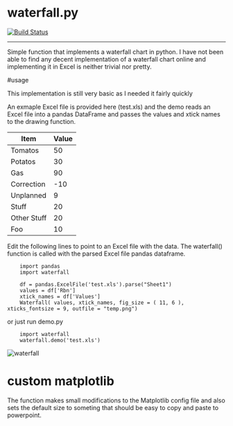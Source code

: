 # waterfall.py

[![Build Status](https://travis-ci.org/Tooblippe/waterfall.svg?branch=master)](https://travis-ci.org/Tooblippe/waterfall)

--------------

Simple function that implements a waterfall chart in python.
I have not  been able to find any decent implementation of a waterfall chart online and implementing it in Excel is neither trivial nor pretty.

#usage

This implementation is still very basic as I needed it fairly quickly

An exmaple Excel file is provided here (test.xls) and the demo reads an Excel file into a pandas DataFrame and passes the values and xtick names to the drawing function.

Item  | Value
-----  |  ------
Tomatos  | 50
Potatos | 30
Gas | 90
Correction | -10
Unplanned | 9
Stuff | 20
Other Stuff | 20
Foo | 10

Edit the following lines to point to an Excel file with the data. The waterfall() function is called with the parsed Excel file pandas dataframe.

```
    import pandas
    import waterfall

    df = pandas.ExcelFile('test.xls').parse("Sheet1")
    values = df['Rbn']
    xtick_names = df['Values']
    Waterfall( values, xtick_names, fig_size = ( 11, 6 ), xticks_fontsize = 9, outfile = "temp.png")
```
or just run demo.py

```
    import waterfall
    waterfall.demo('test.xls')
```


![waterfall](https://raw.github.com/Tooblippe/waterfall/master/temp.png)

# custom matplotlib
The function makes small modifications to the Matplotlib config file and also sets the default size to someting that should be easy to copy and paste to powerpoint.

